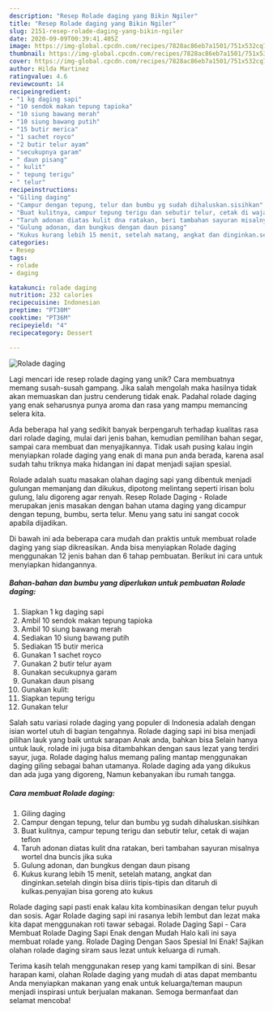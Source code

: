 ```yaml
---
description: "Resep Rolade daging yang Bikin Ngiler"
title: "Resep Rolade daging yang Bikin Ngiler"
slug: 2151-resep-rolade-daging-yang-bikin-ngiler
date: 2020-09-09T00:39:41.405Z
image: https://img-global.cpcdn.com/recipes/7828ac86eb7a1501/751x532cq70/rolade-daging-foto-resep-utama.jpg
thumbnail: https://img-global.cpcdn.com/recipes/7828ac86eb7a1501/751x532cq70/rolade-daging-foto-resep-utama.jpg
cover: https://img-global.cpcdn.com/recipes/7828ac86eb7a1501/751x532cq70/rolade-daging-foto-resep-utama.jpg
author: Hilda Martinez
ratingvalue: 4.6
reviewcount: 14
recipeingredient:
- "1 kg daging sapi"
- "10 sendok makan tepung tapioka"
- "10 siung bawang merah"
- "10 siung bawang putih"
- "15 butir merica"
- "1 sachet royco"
- "2 butir telur ayam"
- "secukupnya garam"
- " daun pisang"
- " kulit"
- " tepung terigu"
- " telur"
recipeinstructions:
- "Giling daging"
- "Campur dengan tepung, telur dan bumbu yg sudah dihaluskan.sisihkan"
- "Buat kulitnya, campur tepung terigu dan sebutir telur, cetak di wajan teflon"
- "Taruh adonan diatas kulit dna ratakan, beri tambahan sayuran misalnya wortel dna buncis jika suka"
- "Gulung adonan, dan bungkus dengan daun pisang"
- "Kukus kurang lebih 15 menit, setelah matang, angkat dan dinginkan.setelah dingin bisa diiris tipis-tipis dan ditaruh di kulkas.penyajian bisa goreng ato kukus"
categories:
- Resep
tags:
- rolade
- daging

katakunci: rolade daging 
nutrition: 232 calories
recipecuisine: Indonesian
preptime: "PT30M"
cooktime: "PT36M"
recipeyield: "4"
recipecategory: Dessert

---
```



![Rolade daging](https://img-global.cpcdn.com/recipes/7828ac86eb7a1501/751x532cq70/rolade-daging-foto-resep-utama.jpg)

Lagi mencari ide resep rolade daging yang unik? Cara membuatnya memang susah-susah gampang. Jika salah mengolah maka hasilnya tidak akan memuaskan dan justru cenderung tidak enak. Padahal rolade daging yang enak seharusnya punya aroma dan rasa yang mampu memancing selera kita.

Ada beberapa hal yang sedikit banyak berpengaruh terhadap kualitas rasa dari rolade daging, mulai dari jenis bahan, kemudian pemilihan bahan segar, sampai cara membuat dan menyajikannya. Tidak usah pusing kalau ingin menyiapkan rolade daging yang enak di mana pun anda berada, karena asal sudah tahu triknya maka hidangan ini dapat menjadi sajian spesial.

Rolade adalah suatu masakan olahan daging sapi yang dibentuk menjadi gulungan memanjang dan dikukus, dipotong melintang seperti irisan bolu gulung, lalu digoreng agar renyah. Resep Rolade Daging - Rolade merupakan jenis masakan dengan bahan utama daging yang dicampur dengan tepung, bumbu, serta telur. Menu yang satu ini sangat cocok apabila dijadikan.


Di bawah ini ada beberapa cara mudah dan praktis untuk membuat rolade daging yang siap dikreasikan. Anda bisa menyiapkan Rolade daging menggunakan 12 jenis bahan dan 6 tahap pembuatan. Berikut ini cara untuk menyiapkan hidangannya.

<!--inarticleads1-->

##### Bahan-bahan dan bumbu yang diperlukan untuk pembuatan Rolade daging:

1. Siapkan 1 kg daging sapi
1. Ambil 10 sendok makan tepung tapioka
1. Ambil 10 siung bawang merah
1. Sediakan 10 siung bawang putih
1. Sediakan 15 butir merica
1. Gunakan 1 sachet royco
1. Gunakan 2 butir telur ayam
1. Gunakan secukupnya garam
1. Gunakan  daun pisang
1. Gunakan  kulit:
1. Siapkan  tepung terigu
1. Gunakan  telur


Salah satu variasi rolade daging yang populer di Indonesia adalah dengan isian wortel utuh di bagian tengahnya. Rolade daging sapi ini bisa menjadi pilihan lauk yang baik untuk sarapan Anak anda, bahkan bisa Selain hanya untuk lauk, rolade ini juga bisa ditambahkan dengan saus lezat yang terdiri sayur, juga. Rolade daging halus memang paling mantap menggunakan daging giling sebagai bahan utamanya. Rolade daging ada yang dikukus dan ada juga yang digoreng, Namun kebanyakan ibu rumah tangga. 

<!--inarticleads2-->

##### Cara membuat Rolade daging:

1. Giling daging
1. Campur dengan tepung, telur dan bumbu yg sudah dihaluskan.sisihkan
1. Buat kulitnya, campur tepung terigu dan sebutir telur, cetak di wajan teflon
1. Taruh adonan diatas kulit dna ratakan, beri tambahan sayuran misalnya wortel dna buncis jika suka
1. Gulung adonan, dan bungkus dengan daun pisang
1. Kukus kurang lebih 15 menit, setelah matang, angkat dan dinginkan.setelah dingin bisa diiris tipis-tipis dan ditaruh di kulkas.penyajian bisa goreng ato kukus


Rolade daging sapi pasti enak kalau kita kombinasikan dengan telur puyuh dan sosis. Agar Rolade daging sapi ini rasanya lebih lembut dan lezat maka kita dapat menggunakan roti tawar sebagai. Rolade Daging Sapi - Cara Membuat Rolade Daging Sapi Enak dengan Mudah Halo kali ini saya membuat rolade yang. Rolade Daging Dengan Saos Spesial Ini Enak! Sajikan olahan rolade daging siram saus lezat untuk keluarga di rumah. 

Terima kasih telah menggunakan resep yang kami tampilkan di sini. Besar harapan kami, olahan Rolade daging yang mudah di atas dapat membantu Anda menyiapkan makanan yang enak untuk keluarga/teman maupun menjadi inspirasi untuk berjualan makanan. Semoga bermanfaat dan selamat mencoba!
